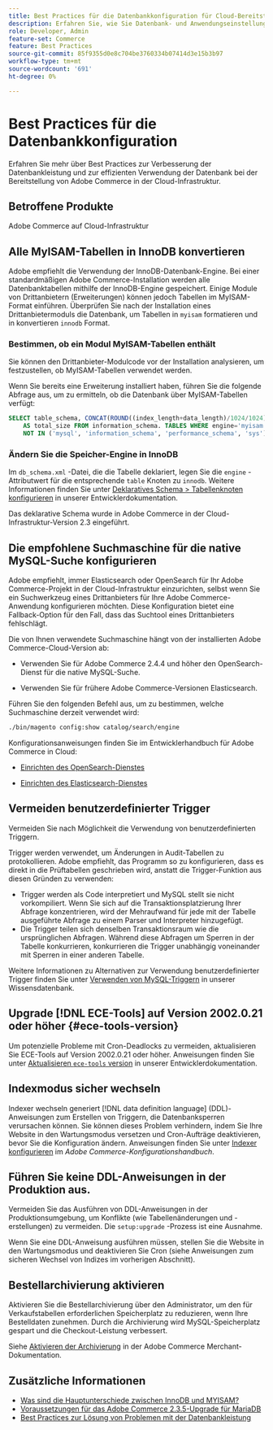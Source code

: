 ```yaml
---
title: Best Practices für die Datenbankkonfiguration für Cloud-Bereitstellungen
description: Erfahren Sie, wie Sie Datenbank- und Anwendungseinstellungen konfigurieren, um die Leistung bei der Bereitstellung von Adobe Commerce in der Cloud-Infrastruktur zu verbessern.
role: Developer, Admin
feature-set: Commerce
feature: Best Practices
source-git-commit: 85f9355d0e8c704be3760334b07414d3e15b3b97
workflow-type: tm+mt
source-wordcount: '691'
ht-degree: 0%

---
```


# Best Practices für die Datenbankkonfiguration

Erfahren Sie mehr über Best Practices zur Verbesserung der Datenbankleistung und zur effizienten Verwendung der Datenbank bei der Bereitstellung von Adobe Commerce in der Cloud-Infrastruktur.

## Betroffene Produkte

Adobe Commerce auf Cloud-Infrastruktur

## Alle MyISAM-Tabellen in InnoDB konvertieren

Adobe empfiehlt die Verwendung der InnoDB-Datenbank-Engine. Bei einer standardmäßigen Adobe Commerce-Installation werden alle Datenbanktabellen mithilfe der InnoDB-Engine gespeichert. Einige Module von Drittanbietern (Erweiterungen) können jedoch Tabellen im MyISAM-Format einführen. Überprüfen Sie nach der Installation eines Drittanbietermoduls die Datenbank, um Tabellen in `myisam` formatieren und in konvertieren `innodb` Format.

### Bestimmen, ob ein Modul MyISAM-Tabellen enthält

Sie können den Drittanbieter-Modulcode vor der Installation analysieren, um festzustellen, ob MyISAM-Tabellen verwendet werden.

Wenn Sie bereits eine Erweiterung installiert haben, führen Sie die folgende Abfrage aus, um zu ermitteln, ob die Datenbank über MyISAM-Tabellen verfügt:

```sql
SELECT table_schema, CONCAT(ROUND((index_length+data_length)/1024/1024),'MB')
    AS total_size FROM information_schema. TABLES WHERE engine='myisam' AND table_schema
    NOT IN ('mysql', 'information_schema', 'performance_schema', 'sys');
```

### Ändern Sie die Speicher-Engine in InnoDB

Im `db_schema.xml` -Datei, die die Tabelle deklariert, legen Sie die `engine` -Attributwert für die entsprechende `table` Knoten zu `innodb`. Weitere Informationen finden Sie unter [Deklaratives Schema > Tabellenknoten konfigurieren](https://developer.adobe.com/commerce/php/development/components/declarative-schema/configuration/) in unserer Entwicklerdokumentation.

Das deklarative Schema wurde in Adobe Commerce in der Cloud-Infrastruktur-Version 2.3 eingeführt.

## Die empfohlene Suchmaschine für die native MySQL-Suche konfigurieren

Adobe empfiehlt, immer Elasticsearch oder OpenSearch für Ihr Adobe Commerce-Projekt in der Cloud-Infrastruktur einzurichten, selbst wenn Sie ein Suchwerkzeug eines Drittanbieters für Ihre Adobe Commerce-Anwendung konfigurieren möchten. Diese Konfiguration bietet eine Fallback-Option für den Fall, dass das Suchtool eines Drittanbieters fehlschlägt.

Die von Ihnen verwendete Suchmaschine hängt von der installierten Adobe Commerce-Cloud-Version ab:

- Verwenden Sie für Adobe Commerce 2.4.4 und höher den OpenSearch-Dienst für die native MySQL-Suche.

- Verwenden Sie für frühere Adobe Commerce-Versionen Elasticsearch.

Führen Sie den folgenden Befehl aus, um zu bestimmen, welche Suchmaschine derzeit verwendet wird:

```bash
./bin/magento config:show catalog/search/engine
```

Konfigurationsanweisungen finden Sie im Entwicklerhandbuch für Adobe Commerce in Cloud:

- [Einrichten des OpenSearch-Dienstes](https://devdocs.magento.com/cloud/project/services-opensearch.html)

- [Einrichten des Elasticsearch-Dienstes](https://devdocs.magento.com/cloud/project/services-elastic.html)

## Vermeiden benutzerdefinierter Trigger

Vermeiden Sie nach Möglichkeit die Verwendung von benutzerdefinierten Triggern.

Trigger werden verwendet, um Änderungen in Audit-Tabellen zu protokollieren. Adobe empfiehlt, das Programm so zu konfigurieren, dass es direkt in die Prüftabellen geschrieben wird, anstatt die Trigger-Funktion aus diesen Gründen zu verwenden:

- Trigger werden als Code interpretiert und MySQL stellt sie nicht vorkompiliert. Wenn Sie sich auf die Transaktionsplatzierung Ihrer Abfrage konzentrieren, wird der Mehraufwand für jede mit der Tabelle ausgeführte Abfrage zu einem Parser und Interpreter hinzugefügt.
- Die Trigger teilen sich denselben Transaktionsraum wie die ursprünglichen Abfragen. Während diese Abfragen um Sperren in der Tabelle konkurrieren, konkurrieren die Trigger unabhängig voneinander mit Sperren in einer anderen Tabelle.

Weitere Informationen zu Alternativen zur Verwendung benutzerdefinierter Trigger finden Sie unter [Verwenden von MySQL-Triggern](mysql-triggers-usage.md) in unserer Wissensdatenbank.

## Upgrade [!DNL ECE-Tools] auf Version 2002.0.21 oder höher {#ece-tools-version}

Um potenzielle Probleme mit Cron-Deadlocks zu vermeiden, aktualisieren Sie ECE-Tools auf Version 2002.0.21 oder höher. Anweisungen finden Sie unter [Aktualisieren `ece-tools` version](https://devdocs.magento.com/cloud/project/ece-tools-update.html) in unserer Entwicklerdokumentation.

## Indexmodus sicher wechseln

<!--This best practice might belong in the Maintenance phase. Database lock prevention might be consolidated under a single heading-->

Indexer wechseln generiert [!DNL data definition language] (DDL)-Anweisungen zum Erstellen von Triggern, die Datenbanksperren verursachen können. Sie können dieses Problem verhindern, indem Sie Ihre Website in den Wartungsmodus versetzen und Cron-Aufträge deaktivieren, bevor Sie die Konfiguration ändern.
Anweisungen finden Sie unter [Indexer konfigurieren](https://experienceleague.adobe.com/docs/commerce-operations/configuration-guide/cli/manage-indexers.html#configure-indexers-1) im *Adobe Commerce-Konfigurationshandbuch*.

## Führen Sie keine DDL-Anweisungen in der Produktion aus.

Vermeiden Sie das Ausführen von DDL-Anweisungen in der Produktionsumgebung, um Konflikte (wie Tabellenänderungen und -erstellungen) zu vermeiden. Die `setup:upgrade` -Prozess ist eine Ausnahme.

Wenn Sie eine DDL-Anweisung ausführen müssen, stellen Sie die Website in den Wartungsmodus und deaktivieren Sie Cron (siehe Anweisungen zum sicheren Wechsel von Indizes im vorherigen Abschnitt).

## Bestellarchivierung aktivieren

Aktivieren Sie die Bestellarchivierung über den Administrator, um den für Verkaufstabellen erforderlichen Speicherplatz zu reduzieren, wenn Ihre Bestelldaten zunehmen. Durch die Archivierung wird MySQL-Speicherplatz gespart und die Checkout-Leistung verbessert.

Siehe [Aktivieren der Archivierung](https://experienceleague.adobe.com/docs/commerce-admin/stores-sales/order-management/orders/order-archive.html) in der Adobe Commerce Merchant-Dokumentation.

## Zusätzliche Informationen

- [Was sind die Hauptunterschiede zwischen InnoDB und MYISAM?](http://www.expertphp.in/article/what-are-the-main-differences-between-innodb-and-myisam)
- [Voraussetzungen für das Adobe Commerce 2.3.5-Upgrade für MariaDB](../maintenance/commerce-235-upgrade-prerequisites-mariadb.md)
- [Best Practices zur Lösung von Problemen mit der Datenbankleistung](../maintenance/resolve-database-performance-issues.md)
